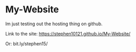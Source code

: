 # My-Website
Im just testing out the hosting thing on github.

Link to the site: https://stephen10121.github.io/My-Website/

Or: bit.ly/stephen15/

